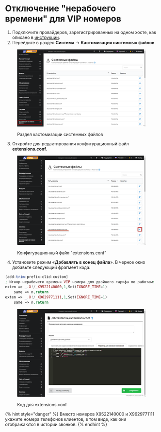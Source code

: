 # Отключение "нерабочего времени" для VIP номеров

1. Подключите провайдеров, зарегистрированных на одном хосте, как описано в [инструкции](registering-multiple-accounts-from-one-provider.md).
2. Перейдите в раздел **Система** → **Кастомизация системных файлов**.

<figure><img src="../../.gitbook/assets/CustomizationSystemFiles.png" alt=""><figcaption><p>Раздел кастомизации системных файлов</p></figcaption></figure>

3. Откройте для редактирования конфигурационный файл **extensions.conf**.

<figure><img src="../../.gitbook/assets/extensionsConf.png" alt=""><figcaption><p>Конфигурационный файл "extensions.conf"</p></figcaption></figure>

4. Установите режим «**Добавлять в конец файла**». В черное окно добавьте следующий фрагмент кода:

```php
[add-trim-prefix-clid-custom]
; Игнор нерабочего времени VIP номера для двойного тарифа по работам:
exten => _.X!/_X9522140000,1,Set(IGNORE_TIME=1)
    same => n,return
exten => _.X!/_X9629771111,1,Set(IGNORE_TIME=1)
    same => n,return
```

<figure><img src="../../.gitbook/assets/Code2.png" alt=""><figcaption><p>Код для extensions.conf</p></figcaption></figure>

{% hint style="danger" %}
Вместо номеров X9522140000 и X9629771111 укажите номера телефонов клиентов, в том виде, как они отображаются в истории звонков.
{% endhint %}
